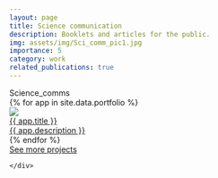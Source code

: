 ```yaml
---
layout: page
title: Science communication
description: Booklets and articles for the public.
img: assets/img/Sci_comm_pic1.jpg
importance: 5
category: work
related_publications: true
---
```


<div class="cut-buffer portfolio-buffer"></div>

<div id="portfolio-out" class="page-section grey-section">
  <div id="portfolio_comms">
    <div class="section-title">
      Science_comms
    </div>
    <div id="shinyapps-big">
      {% for app in site.data.portfolio %}
	    <div class="shinyapp">
          <a class="applink" href="{{ app.url }}">
            <img class="appimg" src="/assets/img/{{ app.img }}" />
            <div class="apptitle">{{ app.title }}</div>
            <div class="appdesc">{{ app.description }}</div>
          </a>
        </div>
	  {% endfor %}
	</div>
	    <a href="https://rostal.github.io/projects/6_project" class="actionbtn">
    See more projects
  </a> 
 
    </div>
  </div>
</div>


